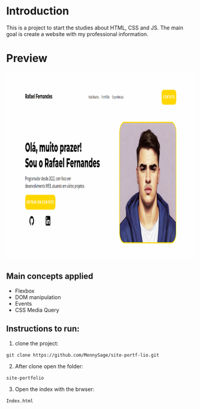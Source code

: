 # Introduction

This is a project to start the studies about HTML, CSS and JS.
The main goal is create a website with my professional information.

# Preview

<img src="https://github.com/MennySage/site-portf-lio/blob/main/img/screenshot.png" height="500"/>

## Main concepts applied

- Flexbox
- DOM manipulation
- Events
- CSS Media Query

## Instructions to run:

1. clone the project:

```
git clone https://github.com/MennySage/site-portf-lio.git

```

2. After clone open the folder:

```
site-portfolio
```

3. Open the index with the brwser:

```
Index.html
```
